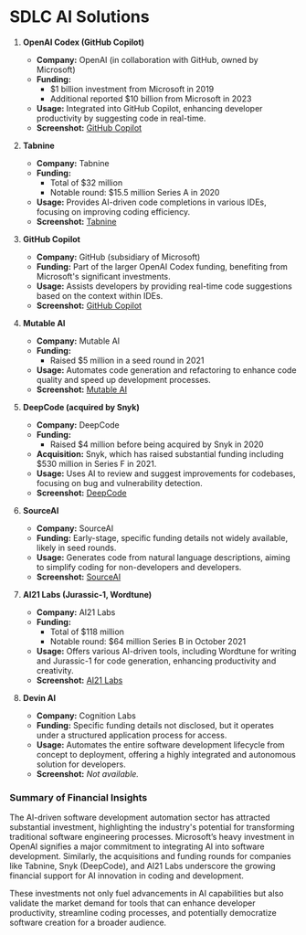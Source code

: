 
# SDLC AI Solutions 

1. **OpenAI Codex (GitHub Copilot)**
   - **Company:** OpenAI (in collaboration with GitHub, owned by Microsoft)
   - **Funding:**
     - $1 billion investment from Microsoft in 2019
     - Additional reported $10 billion from Microsoft in 2023
   - **Usage:** Integrated into GitHub Copilot, enhancing developer productivity by suggesting code in real-time.
   - **Screenshot:** [GitHub Copilot](https://github.com/features/copilot)

2. **Tabnine**
   - **Company:** Tabnine
   - **Funding:**
     - Total of $32 million
     - Notable round: $15.5 million Series A in 2020
   - **Usage:** Provides AI-driven code completions in various IDEs, focusing on improving coding efficiency.
   - **Screenshot:** [Tabnine](https://www.tabnine.com/)

3. **GitHub Copilot**
   - **Company:** GitHub (subsidiary of Microsoft)
   - **Funding:** Part of the larger OpenAI Codex funding, benefiting from Microsoft's significant investments.
   - **Usage:** Assists developers by providing real-time code suggestions based on the context within IDEs.
   - **Screenshot:** [GitHub Copilot](https://github.com/features/copilot)

4. **Mutable AI**
   - **Company:** Mutable AI
   - **Funding:**
     - Raised $5 million in a seed round in 2021
   - **Usage:** Automates code generation and refactoring to enhance code quality and speed up development processes.
   - **Screenshot:** [Mutable AI](https://mutable.io/)

5. **DeepCode (acquired by Snyk)**
   - **Company:** DeepCode
   - **Funding:**
     - Raised $4 million before being acquired by Snyk in 2020
   - **Acquisition:** Snyk, which has raised substantial funding including $530 million in Series F in 2021.
   - **Usage:** Uses AI to review and suggest improvements for codebases, focusing on bug and vulnerability detection.
   - **Screenshot:** [DeepCode](https://snyk.io/product/deepcode/)

6. **SourceAI**
   - **Company:** SourceAI
   - **Funding:** Early-stage, specific funding details not widely available, likely in seed rounds.
   - **Usage:** Generates code from natural language descriptions, aiming to simplify coding for non-developers and developers.
   - **Screenshot:** [SourceAI](https://www.sourceai.io/)

7. **AI21 Labs (Jurassic-1, Wordtune)**
   - **Company:** AI21 Labs
   - **Funding:**
     - Total of $118 million
     - Notable round: $64 million Series B in October 2021
   - **Usage:** Offers various AI-driven tools, including Wordtune for writing and Jurassic-1 for code generation, enhancing productivity and creativity.
   - **Screenshot:** [AI21 Labs](https://www.ai21.com/)

8. **Devin AI**
   - **Company:** Cognition Labs
   - **Funding:** Specific funding details not disclosed, but it operates under a structured application process for access.
   - **Usage:** Automates the entire software development lifecycle from concept to deployment, offering a highly integrated and autonomous solution for developers.
   - **Screenshot:** *Not available.*

### Summary of Financial Insights
The AI-driven software development automation sector has attracted substantial investment, highlighting the industry's potential for transforming traditional software engineering processes. Microsoft’s heavy investment in OpenAI signifies a major commitment to integrating AI into software development. Similarly, the acquisitions and funding rounds for companies like Tabnine, Snyk (DeepCode), and AI21 Labs underscore the growing financial support for AI innovation in coding and development.

These investments not only fuel advancements in AI capabilities but also validate the market demand for tools that can enhance developer productivity, streamline coding processes, and potentially democratize software creation for a broader audience.
